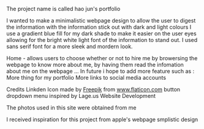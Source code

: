 The project name is called hao jun's portfolio

I wanted to make a minimalistic webpage design to allow the user to digest the information with the information stick out with dark and light colours I use a gradient blue fill for my dark shade to make it easier on the user eyes allowing for the bright white light font of the information to stand out. I used sans serif font for a more sleek and mordern look.

Home - allows users to choose whether or not to hire me by browersing the webpage to know more about me, by having them read the infomation about me on the webpage
...
In future i hope to add more feature such as :
More thing for my portfolio
More links to social media accounts

Credits
Linkden Icon made by <a href="https://www.flaticon.com/authors/freepik" title="Freepik">Freepik</a> from <a href="https://www.flaticon.com/" title="Flaticon"> www.flaticon.com</a>
button dropdown menu inspired by Lage.us Website Development 

The photos used in this site were obtained from me

I received inspiration for this project from apple's webpage smplistic design
